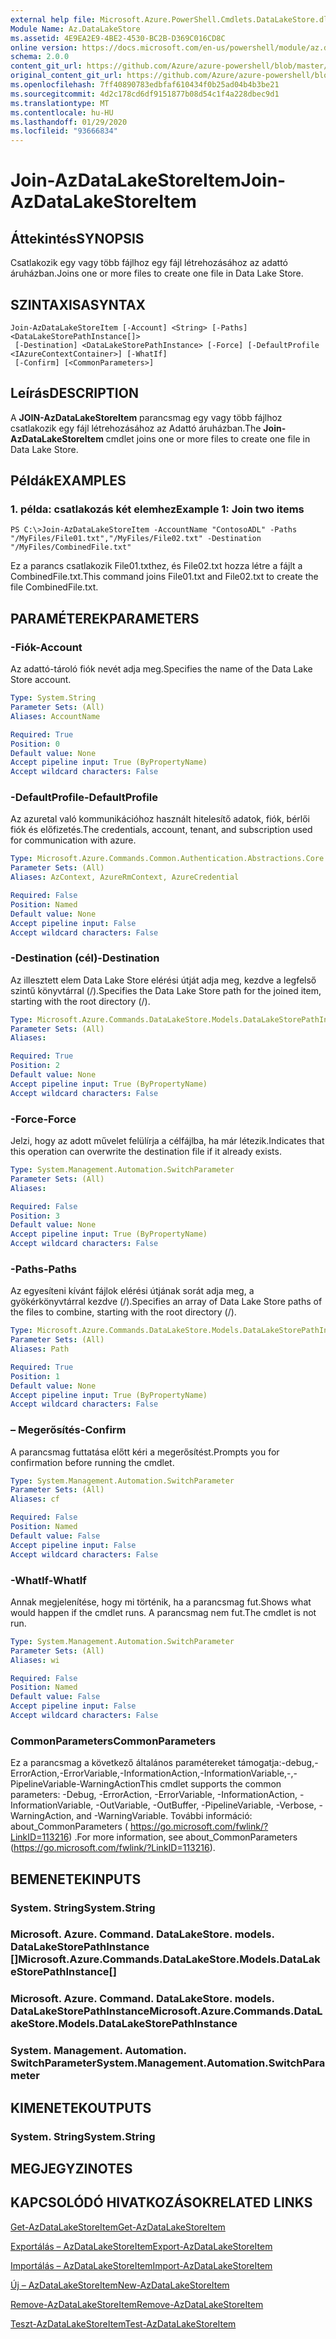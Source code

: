 ```yaml
---
external help file: Microsoft.Azure.PowerShell.Cmdlets.DataLakeStore.dll-Help.xml
Module Name: Az.DataLakeStore
ms.assetid: 4E9EA2E9-4BE2-4530-BC2B-D369C016CD8C
online version: https://docs.microsoft.com/en-us/powershell/module/az.datalakestore/join-azdatalakestoreitem
schema: 2.0.0
content_git_url: https://github.com/Azure/azure-powershell/blob/master/src/DataLakeStore/DataLakeStore/help/Join-AzDataLakeStoreItem.md
original_content_git_url: https://github.com/Azure/azure-powershell/blob/master/src/DataLakeStore/DataLakeStore/help/Join-AzDataLakeStoreItem.md
ms.openlocfilehash: 7ff40890783edbfaf610434f0b25ad04b4b3be21
ms.sourcegitcommit: 4d2c178cd6df9151877b08d54c1f4a228dbec9d1
ms.translationtype: MT
ms.contentlocale: hu-HU
ms.lasthandoff: 01/29/2020
ms.locfileid: "93666834"
---
```

# <span data-ttu-id="e9945-101">Join-AzDataLakeStoreItem</span><span class="sxs-lookup"><span data-stu-id="e9945-101">Join-AzDataLakeStoreItem</span></span>

## <span data-ttu-id="e9945-102">Áttekintés</span><span class="sxs-lookup"><span data-stu-id="e9945-102">SYNOPSIS</span></span>
<span data-ttu-id="e9945-103">Csatlakozik egy vagy több fájlhoz egy fájl létrehozásához az adattó áruházban.</span><span class="sxs-lookup"><span data-stu-id="e9945-103">Joins one or more files to create one file in Data Lake Store.</span></span>

## <span data-ttu-id="e9945-104">SZINTAXISA</span><span class="sxs-lookup"><span data-stu-id="e9945-104">SYNTAX</span></span>

```
Join-AzDataLakeStoreItem [-Account] <String> [-Paths] <DataLakeStorePathInstance[]>
 [-Destination] <DataLakeStorePathInstance> [-Force] [-DefaultProfile <IAzureContextContainer>] [-WhatIf]
 [-Confirm] [<CommonParameters>]
```

## <span data-ttu-id="e9945-105">Leírás</span><span class="sxs-lookup"><span data-stu-id="e9945-105">DESCRIPTION</span></span>
<span data-ttu-id="e9945-106">A **JOIN-AzDataLakeStoreItem** parancsmag egy vagy több fájlhoz csatlakozik egy fájl létrehozásához az Adattó áruházban.</span><span class="sxs-lookup"><span data-stu-id="e9945-106">The **Join-AzDataLakeStoreItem** cmdlet joins one or more files to create one file in Data Lake Store.</span></span>

## <span data-ttu-id="e9945-107">Példák</span><span class="sxs-lookup"><span data-stu-id="e9945-107">EXAMPLES</span></span>

### <span data-ttu-id="e9945-108">1. példa: csatlakozás két elemhez</span><span class="sxs-lookup"><span data-stu-id="e9945-108">Example 1: Join two items</span></span>
```
PS C:\>Join-AzDataLakeStoreItem -AccountName "ContosoADL" -Paths "/MyFiles/File01.txt","/MyFiles/File02.txt" -Destination "/MyFiles/CombinedFile.txt"
```

<span data-ttu-id="e9945-109">Ez a parancs csatlakozik File01.txthez, és File02.txt hozza létre a fájlt a CombinedFile.txt.</span><span class="sxs-lookup"><span data-stu-id="e9945-109">This command joins File01.txt and File02.txt to create the file CombinedFile.txt.</span></span>

## <span data-ttu-id="e9945-110">PARAMÉTEREK</span><span class="sxs-lookup"><span data-stu-id="e9945-110">PARAMETERS</span></span>

### <span data-ttu-id="e9945-111">-Fiók</span><span class="sxs-lookup"><span data-stu-id="e9945-111">-Account</span></span>
<span data-ttu-id="e9945-112">Az adattó-tároló fiók nevét adja meg.</span><span class="sxs-lookup"><span data-stu-id="e9945-112">Specifies the name of the Data Lake Store account.</span></span>

```yaml
Type: System.String
Parameter Sets: (All)
Aliases: AccountName

Required: True
Position: 0
Default value: None
Accept pipeline input: True (ByPropertyName)
Accept wildcard characters: False
```

### <span data-ttu-id="e9945-113">-DefaultProfile</span><span class="sxs-lookup"><span data-stu-id="e9945-113">-DefaultProfile</span></span>
<span data-ttu-id="e9945-114">Az azuretal való kommunikációhoz használt hitelesítő adatok, fiók, bérlői fiók és előfizetés.</span><span class="sxs-lookup"><span data-stu-id="e9945-114">The credentials, account, tenant, and subscription used for communication with azure.</span></span>

```yaml
Type: Microsoft.Azure.Commands.Common.Authentication.Abstractions.Core.IAzureContextContainer
Parameter Sets: (All)
Aliases: AzContext, AzureRmContext, AzureCredential

Required: False
Position: Named
Default value: None
Accept pipeline input: False
Accept wildcard characters: False
```

### <span data-ttu-id="e9945-115">-Destination (cél)</span><span class="sxs-lookup"><span data-stu-id="e9945-115">-Destination</span></span>
<span data-ttu-id="e9945-116">Az illesztett elem Data Lake Store elérési útját adja meg, kezdve a legfelső szintű könyvtárral (/).</span><span class="sxs-lookup"><span data-stu-id="e9945-116">Specifies the Data Lake Store path for the joined item, starting with the root directory (/).</span></span>

```yaml
Type: Microsoft.Azure.Commands.DataLakeStore.Models.DataLakeStorePathInstance
Parameter Sets: (All)
Aliases:

Required: True
Position: 2
Default value: None
Accept pipeline input: True (ByPropertyName)
Accept wildcard characters: False
```

### <span data-ttu-id="e9945-117">-Force</span><span class="sxs-lookup"><span data-stu-id="e9945-117">-Force</span></span>
<span data-ttu-id="e9945-118">Jelzi, hogy az adott művelet felülírja a célfájlba, ha már létezik.</span><span class="sxs-lookup"><span data-stu-id="e9945-118">Indicates that this operation can overwrite the destination file if it already exists.</span></span>

```yaml
Type: System.Management.Automation.SwitchParameter
Parameter Sets: (All)
Aliases:

Required: False
Position: 3
Default value: None
Accept pipeline input: True (ByPropertyName)
Accept wildcard characters: False
```

### <span data-ttu-id="e9945-119">-Paths</span><span class="sxs-lookup"><span data-stu-id="e9945-119">-Paths</span></span>
<span data-ttu-id="e9945-120">Az egyesíteni kívánt fájlok elérési útjának sorát adja meg, a gyökérkönyvtárral kezdve (/).</span><span class="sxs-lookup"><span data-stu-id="e9945-120">Specifies an array of Data Lake Store paths of the files to combine, starting with the root directory (/).</span></span>

```yaml
Type: Microsoft.Azure.Commands.DataLakeStore.Models.DataLakeStorePathInstance[]
Parameter Sets: (All)
Aliases: Path

Required: True
Position: 1
Default value: None
Accept pipeline input: True (ByPropertyName)
Accept wildcard characters: False
```

### <span data-ttu-id="e9945-121">– Megerősítés</span><span class="sxs-lookup"><span data-stu-id="e9945-121">-Confirm</span></span>
<span data-ttu-id="e9945-122">A parancsmag futtatása előtt kéri a megerősítést.</span><span class="sxs-lookup"><span data-stu-id="e9945-122">Prompts you for confirmation before running the cmdlet.</span></span>

```yaml
Type: System.Management.Automation.SwitchParameter
Parameter Sets: (All)
Aliases: cf

Required: False
Position: Named
Default value: False
Accept pipeline input: False
Accept wildcard characters: False
```

### <span data-ttu-id="e9945-123">-WhatIf</span><span class="sxs-lookup"><span data-stu-id="e9945-123">-WhatIf</span></span>
<span data-ttu-id="e9945-124">Annak megjelenítése, hogy mi történik, ha a parancsmag fut.</span><span class="sxs-lookup"><span data-stu-id="e9945-124">Shows what would happen if the cmdlet runs.</span></span>
<span data-ttu-id="e9945-125">A parancsmag nem fut.</span><span class="sxs-lookup"><span data-stu-id="e9945-125">The cmdlet is not run.</span></span>

```yaml
Type: System.Management.Automation.SwitchParameter
Parameter Sets: (All)
Aliases: wi

Required: False
Position: Named
Default value: False
Accept pipeline input: False
Accept wildcard characters: False
```

### <span data-ttu-id="e9945-126">CommonParameters</span><span class="sxs-lookup"><span data-stu-id="e9945-126">CommonParameters</span></span>
<span data-ttu-id="e9945-127">Ez a parancsmag a következő általános paramétereket támogatja:-debug,-ErrorAction,-ErrorVariable,-InformationAction,-InformationVariable,-,-PipelineVariable-WarningAction</span><span class="sxs-lookup"><span data-stu-id="e9945-127">This cmdlet supports the common parameters: -Debug, -ErrorAction, -ErrorVariable, -InformationAction, -InformationVariable, -OutVariable, -OutBuffer, -PipelineVariable, -Verbose, -WarningAction, and -WarningVariable.</span></span> <span data-ttu-id="e9945-128">További információ: about_CommonParameters ( https://go.microsoft.com/fwlink/?LinkID=113216) .</span><span class="sxs-lookup"><span data-stu-id="e9945-128">For more information, see about_CommonParameters (https://go.microsoft.com/fwlink/?LinkID=113216).</span></span>

## <span data-ttu-id="e9945-129">BEMENETEK</span><span class="sxs-lookup"><span data-stu-id="e9945-129">INPUTS</span></span>

### <span data-ttu-id="e9945-130">System. String</span><span class="sxs-lookup"><span data-stu-id="e9945-130">System.String</span></span>

### <span data-ttu-id="e9945-131">Microsoft. Azure. Command. DataLakeStore. models. DataLakeStorePathInstance []</span><span class="sxs-lookup"><span data-stu-id="e9945-131">Microsoft.Azure.Commands.DataLakeStore.Models.DataLakeStorePathInstance[]</span></span>

### <span data-ttu-id="e9945-132">Microsoft. Azure. Command. DataLakeStore. models. DataLakeStorePathInstance</span><span class="sxs-lookup"><span data-stu-id="e9945-132">Microsoft.Azure.Commands.DataLakeStore.Models.DataLakeStorePathInstance</span></span>

### <span data-ttu-id="e9945-133">System. Management. Automation. SwitchParameter</span><span class="sxs-lookup"><span data-stu-id="e9945-133">System.Management.Automation.SwitchParameter</span></span>

## <span data-ttu-id="e9945-134">KIMENETEK</span><span class="sxs-lookup"><span data-stu-id="e9945-134">OUTPUTS</span></span>

### <span data-ttu-id="e9945-135">System. String</span><span class="sxs-lookup"><span data-stu-id="e9945-135">System.String</span></span>

## <span data-ttu-id="e9945-136">MEGJEGYZI</span><span class="sxs-lookup"><span data-stu-id="e9945-136">NOTES</span></span>

## <span data-ttu-id="e9945-137">KAPCSOLÓDÓ HIVATKOZÁSOK</span><span class="sxs-lookup"><span data-stu-id="e9945-137">RELATED LINKS</span></span>

[<span data-ttu-id="e9945-138">Get-AzDataLakeStoreItem</span><span class="sxs-lookup"><span data-stu-id="e9945-138">Get-AzDataLakeStoreItem</span></span>](./Get-AzDataLakeStoreItem.md)

[<span data-ttu-id="e9945-139">Exportálás – AzDataLakeStoreItem</span><span class="sxs-lookup"><span data-stu-id="e9945-139">Export-AzDataLakeStoreItem</span></span>](./Export-AzDataLakeStoreItem.md)

[<span data-ttu-id="e9945-140">Importálás – AzDataLakeStoreItem</span><span class="sxs-lookup"><span data-stu-id="e9945-140">Import-AzDataLakeStoreItem</span></span>](./Import-AzDataLakeStoreItem.md)

[<span data-ttu-id="e9945-141">Új – AzDataLakeStoreItem</span><span class="sxs-lookup"><span data-stu-id="e9945-141">New-AzDataLakeStoreItem</span></span>](./New-AzDataLakeStoreItem.md)

[<span data-ttu-id="e9945-142">Remove-AzDataLakeStoreItem</span><span class="sxs-lookup"><span data-stu-id="e9945-142">Remove-AzDataLakeStoreItem</span></span>](./Remove-AzDataLakeStoreItem.md)

[<span data-ttu-id="e9945-143">Teszt-AzDataLakeStoreItem</span><span class="sxs-lookup"><span data-stu-id="e9945-143">Test-AzDataLakeStoreItem</span></span>](./Test-AzDataLakeStoreItem.md)


